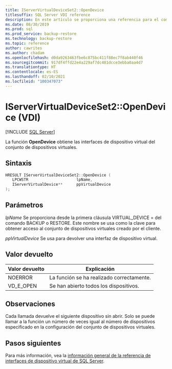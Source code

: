 ```yaml
---
title: IServerVirtualDeviceSet2::OpenDevice
titlesuffix: SQL Server VDI reference
description: En este artículo se proporciona una referencia para el comando IServerVirtualDeviceSet2::OpenDevice.
ms.date: 08/30/2019
ms.prod: sql
ms.prod_service: backup-restore
ms.technology: backup-restore
ms.topic: reference
author: cawrites
ms.author: chadam
ms.openlocfilehash: d0da9263463fbe6c875bc411f88ec7f8ab440f46
ms.sourcegitcommit: 917df4ffd22e4a229af7dc481dcce3ebba0aa4d7
ms.translationtype: HT
ms.contentlocale: es-ES
ms.lasthandoff: 02/10/2021
ms.locfileid: "100347073"
---
```

# <a name="iservervirtualdeviceset2opendevice-vdi"></a>IServerVirtualDeviceSet2::OpenDevice (VDI)

[!INCLUDE [SQL Server](../../../includes/applies-to-version/sqlserver.md)]

La función **OpenDevice** obtiene las interfaces de dispositivo virtual del conjunto de dispositivos virtuales.

## <a name="syntax"></a>Sintaxis

```c
HRESULT IServerVirtualDeviceSet2::OpenDevice (
   LPCWSTR                     lpName,
   IServerVirtualDevice**      ppVirtualDevice
);
```

## <a name="parameters"></a>Parámetros

*lpName* Se proporciona desde la primera cláusula VIRTUAL_DEVICE = del comando BACKUP o RESTORE. Este nombre se usa como la clave para obtener acceso al conjunto de dispositivos virtuales creado por el cliente.

*ppVirtualDevice* Se usa para devolver una interfaz de dispositivo virtual.

## <a name="return-value"></a>Valor devuelto

|Valor devuelto | Explicación |
|---|---|
| NOERROR | La función se ha realizado correctamente. |
| VD_E_OPEN |Se han abierto todos los dispositivos. |

## <a name="remarks"></a>Observaciones

Cada llamada devuelve el siguiente dispositivo sin abrir. Solo se puede llamar a la función un número de veces igual al número de dispositivos especificado en la configuración del conjunto de dispositivos virtuales.

## <a name="next-steps"></a>Pasos siguientes

Para más información, vea la [información general de la referencia de interfaces de dispositivo virtual de SQL Server](reference-virtual-device-interface.md).